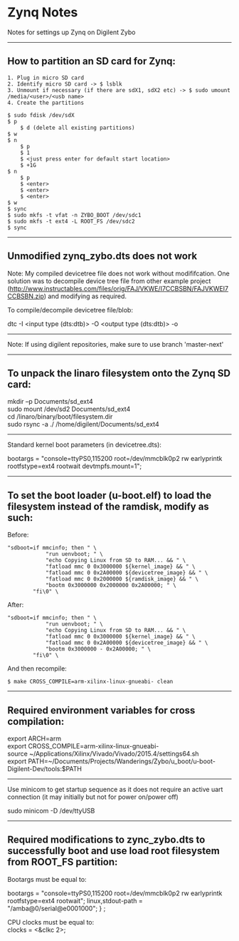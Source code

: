 # Zynq Notes
Notes for settings up Zynq on Digilent Zybo

------------------------------------------------------------------------------------------------------

## How to partition an SD card for Zynq:

	1. Plug in micro SD card
	2. Identify micro SD card -> $ lsblk
	3. Unmount if necessary (if there are sdX1, sdX2 etc) -> $ sudo umount /media/<user>/<usb name>
	4. Create the partitions

	$ sudo fdisk /dev/sdX
	$ p
		$ d (delete all existing partitions)
	$ w
	$ n
		$ p
		$ 1
		$ <just press enter for default start location>
		$ +1G
	$ n
		$ p
		$ <enter>
		$ <enter>
		$ <enter>
	$ w
	$ sync
	$ sudo mkfs -t vfat -n ZYBO_BOOT /dev/sdc1
	$ sudo mkfs -t ext4 -L ROOT_FS /dev/sdc2
	$ sync

------------------------------------------------------------------------------------------------------

## Unmodified zynq_zybo.dts does not work

Note: My compiled devicetree file does not work without modififcation. One solution was to decompile device tree file
from other example project (http://www.instructables.com/files/orig/FAJ/VKWE/I7CCBSBN/FAJVKWEI7CCBSBN.zip) and
modifying as required.  

To compile/decompile devicetree file/blob:  

dtc -I <input type (dts:dtb)> -O <output type (dts:dtb)> -o <outputfile> <inputfile>  

------------------------------------------------------------------------------------------------------

Note: If using digilent repositories, make sure to use branch 'master-next'  

------------------------------------------------------------------------------------------------------

## To unpack the linaro filesystem onto the Zynq SD card:

mkdir –p Documents/sd_ext4  
sudo mount /dev/sd<X>2 Documents/sd_ext4  
cd <path>/linaro/binary/boot/filesystem.dir  
sudo rsync -a ./ /home/digilent/Documents/sd_ext4  

------------------------------------------------------------------------------------------------------

Standard kernel boot parameters (in devicetree.dts):

bootargs = "console=ttyPS0,115200 root=/dev/mmcblk0p2 rw earlyprintk rootfstype=ext4 rootwait devtmpfs.mount=1";  

------------------------------------------------------------------------------------------------------

## To set the boot loader (u-boot.elf) to load the filesystem instead of the ramdisk, modify as such:  

Before:

	"sdboot=if mmcinfo; then " \
				"run uenvboot; " \
				"echo Copying Linux from SD to RAM... && " \
				"fatload mmc 0 0x3000000 ${kernel_image} && " \
				"fatload mmc 0 0x2A00000 ${devicetree_image} && " \
				"fatload mmc 0 0x2000000 ${ramdisk_image} && " \
				"bootm 0x3000000 0x2000000 0x2A00000; " \
			"fi\0" \

After:

	"sdboot=if mmcinfo; then " \
				"run uenvboot; " \
				"echo Copying Linux from SD to RAM... && " \
				"fatload mmc 0 0x3000000 ${kernel_image} && " \
				"fatload mmc 0 0x2A00000 ${devicetree_image} && " \
				"bootm 0x3000000 - 0x2A00000; " \
			"fi\0" \

And then recompile:

	$ make CROSS_COMPILE=arm-xilinx-linux-gnueabi- clean    

------------------------------------------------------------------------------------------------------

## Required environment variables for cross compilation:

export ARCH=arm  
export CROSS_COMPILE=arm-xilinx-linux-gnueabi-  
source ~/Applications/Xilinx/Vivado/Vivado/2015.4/settings64.sh  
export PATH=~/Documents/Projects/Wanderings/Zybo/u_boot/u-boot-Digilent-Dev/tools:$PATH  

------------------------------------------------------------------------------------------------------

Use minicom to get startup sequence as it does not require an active uart connection (it may initially 
but not for power on/power off)

sudo minicom -D /dev/ttyUSB<X>  

------------------------------------------------------------------------------------------------------

## Required modifications to zync_zybo.dts to successfully boot and use load root filesystem from ROOT_FS partition:

Bootargs must be equal to:
	
bootargs = "console=ttyPS0,115200 root=/dev/mmcblk0p2 rw earlyprintk rootfstype=ext4 rootwait";
	linux,stdout-path = "/amba@0/serial@e0001000";
} ;  

CPU clocks must be equal to:  
	clocks = <&clkc 2>;  